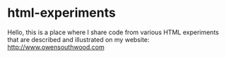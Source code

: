 # html-experiments

Hello, this is a place where I share code from various HTML experiments
that are described and illustrated on my website: http://www.owensouthwood.com
